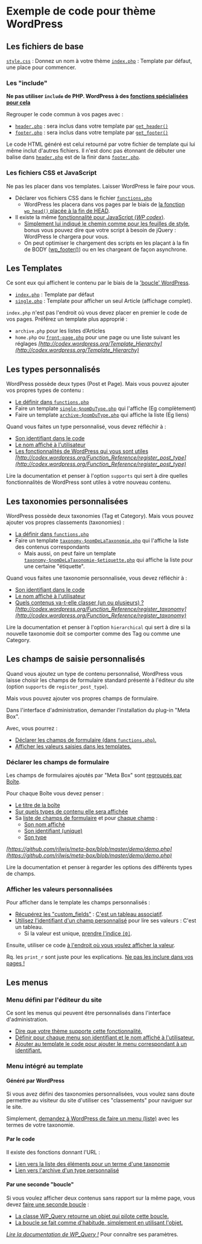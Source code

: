 # Exemple de code pour thème WordPress

## Les fichiers de base

[`style.css`](https://github.com/ppierre/base-theme-wordpress/blob/master/style.css#L2-5) : Donnez un nom à votre thème
[`index.php`](https://github.com/ppierre/base-theme-wordpress/blob/master/index.php#L2-9) : Template par défaut, une place pour commencer.

### Les "include"

**Ne pas utiliser `include` de PHP. WordPress à des [fonctions spécialisées pour cela](http://codex.wordpress.org/Include_Tags)**

Regrouper le code commun à vos pages avec :
* [`header.php`](https://github.com/ppierre/base-theme-wordpress/blob/master/header.php#L2) : sera inclus dans votre template par [`get_header()`](https://github.com/ppierre/base-theme-wordpress/blob/master/index.php#L12-13)
* [`footer.php`](https://github.com/ppierre/base-theme-wordpress/blob/master/footer.php#L1) : sera inclus dans votre template par [`get_footer()`](https://github.com/ppierre/base-theme-wordpress/blob/master/index.php#L32-33)

Le code HTML généré est celui retourné par votre fichier de template qui lui même inclut d'autres fichiers. Il n'est donc pas étonnant de débuter une balise dans [`header.php`](https://github.com/ppierre/base-theme-wordpress/blob/master/header.php#L3-4) est de la finir dans [`footer.php`](https://github.com/ppierre/base-theme-wordpress/blob/master/footer.php#L22).

### Les fichiers CSS et JavaScript

Ne pas les placer dans vos templates. Laisser WordPress le faire pour vous.
* Déclarer vos fichiers CSS dans le fichier [`functions.php`](https://github.com/ppierre/base-theme-wordpress/blob/master/functions.php#L31-35)
  * WordPress les placera dans vos pages par le biais de [la fonction `wp_head()` placée à la fin de HEAD](https://github.com/ppierre/base-theme-wordpress/blob/master/header.php#L7-10).
* Il existe la même [fonctionnalité pour JavaScript (*WP codex*)](http://codex.wordpress.org/Function_Reference/wp_enqueue_script).
  * [Simplement lui indiqué le chemin comme pour les feuilles de style](https://github.com/ppierre/base-theme-wordpress/blob/master/functions.php#L37-41), bonus vous pouvez dire que votre script à besoin de jQuery : WordPress le chargera pour vous.
  * On peut optimiser le chargement des scripts en les plaçant à la fin de BODY ([wp_footer()](https://github.com/ppierre/base-theme-wordpress/blob/master/footer.php#L17-19)) ou en les chargeant de façon asynchrone.

## Les Templates

Ce sont eux qui affichent le contenu par le biais de la ['boucle' WordPress](https://github.com/ppierre/base-theme-wordpress/blob/master/index.php#L16-30).
* [`index.php`](https://github.com/ppierre/base-theme-wordpress/blob/master/index.php#L2-9) : Template par défaut
* [`single.php`](https://github.com/ppierre/base-theme-wordpress/blob/master/single.php#L2-5) : Template pour afficher un seul Article (affichage complet).

`index.php` n'est pas l'endroit où vous devez placer en premier le code de vos pages. Préférez un template plus approprié :
* `archive.php` pour les listes d’Articles
* `home.php` ou [`front-page.php`](https://github.com/ppierre/base-theme-wordpress/blob/master/front-page.php#L2) pour une page ou une liste suivant les réglages
*[http://codex.wordpress.org/Template_Hierarchy](http://codex.wordpress.org/Template_Hierarchy)*

## Les types personnalisés

WordPress possède deux types (Post et Page). Mais vous pouvez ajouter vos propres types de contenu :
* [Le définir dans `functions.php`](https://github.com/ppierre/base-theme-wordpress/blob/master/functions.php#L44-66)
* Faire un template [`single-$nomDuType.php`](https://github.com/ppierre/base-theme-wordpress/blob/master/single-projet.php#L2-3) qui l'affiche (Eg complètement)
* Faire un template [`archive-$nomDuType.php`](https://github.com/ppierre/base-theme-wordpress/blob/master/archive-projet.php#L2-3) qui affiche la liste (Eg liens)

Quand vous faites un type personnalisé, vous devez réfléchir à :
* [Son identifiant dans le code](https://github.com/ppierre/base-theme-wordpress/blob/master/functions.php#L49-50)
* [Le nom affiché à l'utilisateur](https://github.com/ppierre/base-theme-wordpress/blob/master/functions.php#L53-54)
* [Les fonctionnalités de WordPress qui vous sont utiles](https://github.com/ppierre/base-theme-wordpress/blob/master/functions.php#L59-61)
*[http://codex.wordpress.org/Function_Reference/register_post_type](http://codex.wordpress.org/Function_Reference/register_post_type)*

Lire la documentation et penser à l'option `supports` qui sert à dire quelles fonctionnalités de WordPress sont utiles à votre nouveau contenu.

## Les taxonomies personnalisées

WordPress possède deux taxonomies (Tag et Category). Mais vous pouvez ajouter vos propres classements (taxonomies) :
* [La définir dans `functions.php`](https://github.com/ppierre/base-theme-wordpress/blob/master/functions.php#L68-85)
* Faire un template [`taxonomy-$nomDeLaTaxonomie.php`](https://github.com/ppierre/base-theme-wordpress/blob/master/taxonomy-competences.php#L2-4) qui l'affiche la liste des contenus correspondants
  * Mais aussi, on peut faire un template [`taxonomy-$nomDeLaTaxonomie-$etiquette.php`](https://github.com/ppierre/base-theme-wordpress/blob/master/taxonomy-competences-CSS.php#L2-5) qui affiche la liste pour une certaine "étiquette".

Quand vous faites une taxonomie personnalisée, vous devez réfléchir à :
* [Son identifiant dans le code](https://github.com/ppierre/base-theme-wordpress/blob/master/functions.php#L73-74)
* [Le nom affiché à l'utilisateur](https://github.com/ppierre/base-theme-wordpress/blob/master/functions.php#L79-80)
* [Quels contenus va-t-elle classer (un ou plusieurs) ?](https://github.com/ppierre/base-theme-wordpress/blob/master/functions.php#L75-76)
*[http://codex.wordpress.org/Function_Reference/register_taxonomy](http://codex.wordpress.org/Function_Reference/register_taxonomy)*

Lire la documentation et penser à l'option `hierarchical` qui sert à dire si la nouvelle taxonomie doit se comporter comme des Tag ou comme une Category.

## Les champs de saisie personnalisés

Quand vous ajoutez un type de contenu personnalisé, WordPress vous laisse choisir les champs de formulaire standard présenté à l'éditeur du site (option `supports` de `register_post_type`).

Mais vous pouvez ajouter vos propres champs de formulaire.

Dans l'interface d'administration, demander l'installation du plug-in "Meta Box".

Avec, vous pourrez :
* [Déclarer les champs de formulaire (dans `functions.php`).](https://github.com/ppierre/base-theme-wordpress/blob/master/functions.php#L87-116)
* [Afficher les valeurs saisies dans les templates.](https://github.com/ppierre/base-theme-wordpress/blob/master/single-projet.php#L15-40)

### Déclarer les champs de formulaire

Les champs de formulaires ajoutés par "Meta Box" sont [regroupés par Boîte](https://github.com/ppierre/base-theme-wordpress/blob/master/functions.php#L95-113).

Pour chaque Boîte vous devez penser :
* [Le titre de la boîte](https://github.com/ppierre/base-theme-wordpress/blob/master/functions.php#L97-98)
* [Sur quels types de contenu elle sera affichée](https://github.com/ppierre/base-theme-wordpress/blob/master/functions.php#L99-100)
* Sa [liste de champs de formulaire](https://github.com/ppierre/base-theme-wordpress/blob/master/functions.php#L102-112) et pour [chaque champ](https://github.com/ppierre/base-theme-wordpress/blob/master/functions.php#L103-111) :
  * [Son nom affiché](https://github.com/ppierre/base-theme-wordpress/blob/master/functions.php#L105-106)
  * [Son identifiant (unique)](https://github.com/ppierre/base-theme-wordpress/blob/master/functions.php#L107-108)
  * [Son type](https://github.com/ppierre/base-theme-wordpress/blob/master/functions.php#L109-110)

*[https://github.com/rilwis/meta-box/blob/master/demo/demo.php](https://github.com/rilwis/meta-box/blob/master/demo/demo.php)*

Lire la documentation et penser à regarder les options des différents types de champs.

### Afficher les valeurs personnalisées

Pour afficher dans le template les champs personnalisés :
* [Récupérez les "custom_fields"](https://github.com/ppierre/base-theme-wordpress/blob/master/single-projet.php#L15-16) : [C'est un tableau associatif](https://github.com/ppierre/base-theme-wordpress/blob/master/single-projet.php#L20-21).
* [Utilisez l'identifiant d'un champ personnalisé](https://github.com/ppierre/base-theme-wordpress/blob/master/single-projet.php#L28-29) pour lire ses valeurs : C'est un tableau.
  * Si la valeur est unique, [prendre l'indice `[0]`](https://github.com/ppierre/base-theme-wordpress/blob/master/single-projet.php#L34-36).

Ensuite, utiliser ce code [à l'endroit où vous voulez afficher la valeur](https://github.com/ppierre/base-theme-wordpress/blob/master/single-projet.php#L39-40).

Rq. les `print_r` sont juste pour les explications. [Ne pas les inclure dans vos pages !](https://github.com/ppierre/base-theme-wordpress/blob/master/single-projet.php#L18-38)

## Les menus

### Menu défini par l'éditeur du site

Ce sont les menus qui peuvent être personnalisés dans l'interface d'administration.
* [Dire que votre thème supporte cette fonctionnalité.](https://github.com/ppierre/base-theme-wordpress/blob/master/functions.php#L15-16)
* [Définir pour chaque menu son identifiant et le nom affiché à l'utilisateur.](https://github.com/ppierre/base-theme-wordpress/blob/master/functions.php#L22-23)
* [Ajouter au template le code pour ajouter le menu correspondant à un identifiant.](https://github.com/ppierre/base-theme-wordpress/blob/master/header.php#L19-24)

### Menu intégré au template 

#### Généré par WordPress

Si vous avez défini des taxonomies personnalisées, vous voulez sans doute permettre au visiteur du site d'utiliser ces "classements" pour naviguer sur le site.

Simplement, [demandez à WordPress de faire un menu (liste)](https://github.com/ppierre/base-theme-wordpress/blob/master/footer.php#L5-8) avec les termes de votre taxonomie.

#### Par le code

Il existe des fonctions donnant l'URL :
* [Lien vers la liste des éléments pour un terme d'une taxonomie](https://github.com/ppierre/base-theme-wordpress/blob/master/footer.php#L9-10)
* [Lien vers l'archive d'un type personnalisé](https://github.com/ppierre/base-theme-wordpress/blob/master/footer.php#L11-12)

#### Par une seconde "boucle"

Si vous voulez afficher deux contenus sans rapport sur la même page, vous devez [faire une seconde boucle](https://github.com/ppierre/base-theme-wordpress/blob/master/front-page.php#L23-42) :
* [La classe WP_Query retourne un objet qui pilote cette boucle.](https://github.com/ppierre/base-theme-wordpress/blob/master/front-page.php#L26-27)
* [La boucle se fait comme d'habitude, simplement en utilisant l'objet.](https://github.com/ppierre/base-theme-wordpress/blob/master/front-page.php#L28-30)

[*Lire la documentation de WP_Query !*](http://codex.wordpress.org/Class_Reference/WP_Query#Parameters) Pour connaître ses paramètres.